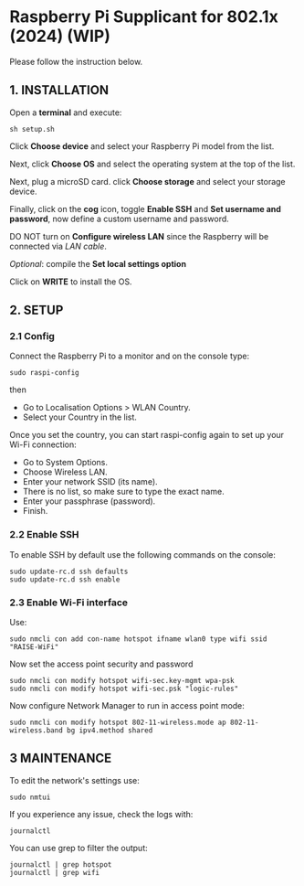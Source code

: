 # Raspberry Pi Supplicant for 802.1x (2024) (WIP)

Please follow the instruction below.

## 1. INSTALLATION

Open a **terminal** and execute:

```
sh setup.sh
```

Click **Choose device** and select your Raspberry Pi model from the list.

Next, click **Choose OS** and select the operating system at the top of the list.

Next, plug a microSD card. click **Choose storage** and select your storage device.

Finally, click on the **cog** icon, toggle **Enable SSH** and **Set username and password**, now define a custom username and password.

DO NOT turn on **Configure wireless LAN** since the Raspberry will be connected via *LAN cable*.

*Optional*: compile the **Set local settings option**

Click on **WRITE** to install the OS.

## 2. SETUP

### 2.1 Config
Connect the Raspberry Pi to a monitor and on the console type:

```
sudo raspi-config
```

then
- Go to Localisation Options > WLAN Country.
- Select your Country in the list.

Once you set the country, you can start raspi-config again to set up your Wi-Fi connection:

- Go to System Options.
- Choose Wireless LAN.
- Enter your network SSID (its name).
- There is no list, so make sure to type the exact name.
- Enter your passphrase (password).
- Finish.


### 2.2 Enable SSH

To enable SSH by default use the following commands on the console:

```
sudo update-rc.d ssh defaults
sudo update-rc.d ssh enable
```


### 2.3 Enable Wi-Fi interface

Use:

```
sudo nmcli con add con-name hotspot ifname wlan0 type wifi ssid "RAISE-WiFi"
```

Now set the access point security and password

```
sudo nmcli con modify hotspot wifi-sec.key-mgmt wpa-psk
sudo nmcli con modify hotspot wifi-sec.psk "logic-rules"
```

Now configure Network Manager to run in access point mode:

```
sudo nmcli con modify hotspot 802-11-wireless.mode ap 802-11-wireless.band bg ipv4.method shared
```


## 3 MAINTENANCE

To edit the network's settings use:

```
sudo nmtui
```

If you experience any issue, check the logs with:

```
journalctl
```

You can use grep to filter the output:

```
journalctl | grep hotspot
journalctl | grep wifi
```
